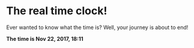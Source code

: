 # The real time clock!

Ever wanted to know what the time is? Well, your journey is about to end!

**The time is Nov 22, 2017, 18:11**